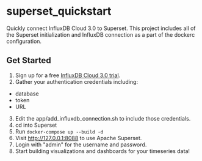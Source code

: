 # superset_quickstart
Quickly connect InfluxDB Cloud 3.0 to Superset. This project includes all of the Superset initialization and InfluxDB connection as a part of the dockerc configuration. 

## Get Started
1. Sign up for a free [InfluxDB Cloud 3.0 trial](https://cloud2.influxdata.com/signup).
2. Gather your authentication credentials including:
- database
- token
- URL
3. Edit the app/add_influxdb_connection.sh to include those credentials.
4. cd into Superset
5. Run `docker-compose up --build -d`
6. Visit http://127.0.0.1:8088 to use Apache Superset.
7. Login with "admin" for the username and password. 
8. Start building visualizations and dashboards for your timeseries data! 
